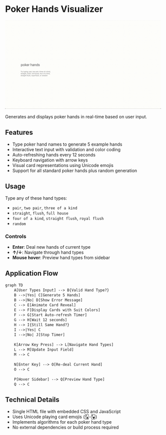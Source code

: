 # Poker Hands Visualizer

![Demo](demo.gif)

Generates and displays poker hands in real-time based on user input.

## Features

- Type poker hand names to generate 5 example hands
- Interactive text input with validation and color coding
- Auto-refreshing hands every 12 seconds
- Keyboard navigation with arrow keys
- Visual card representations using Unicode emojis
- Support for all standard poker hands plus random generation

## Usage

Type any of these hand types:
- `pair`, `two pair`, `three of a kind`
- `straight`, `flush`, `full house`
- `four of a kind`, `straight flush`, `royal flush`
- `random`

### Controls
- **Enter**: Deal new hands of current type
- **↑/↓**: Navigate through hand types
- **Mouse hover**: Preview hand types from sidebar

## Application Flow

```mermaid
graph TD
    A[User Types Input] --> B{Valid Hand Type?}
    B -->|Yes| C[Generate 5 Hands]
    B -->|No| D[Show Error Message]
    C --> E[Animate Card Reveal]
    E --> F[Display Cards with Suit Colors]
    F --> G[Start Auto-refresh Timer]
    G --> H[Wait 12 seconds]
    H --> I{Still Same Hand?}
    I -->|Yes| C
    I -->|No| J[Stop Timer]
    
    K[Arrow Key Press] --> L[Navigate Hand Types]
    L --> M[Update Input Field]
    M --> C
    
    N[Enter Key] --> O[Re-deal Current Hand]
    O --> C
    
    P[Hover Sidebar] --> Q[Preview Hand Type]
    Q --> C
```

## Technical Details

- Single HTML file with embedded CSS and JavaScript
- Uses Unicode playing card emojis (🂡-🂾)
- Implements algorithms for each poker hand type
- No external dependencies or build process required